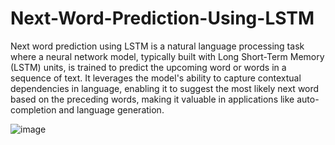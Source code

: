 # Next-Word-Prediction-Using-LSTM
Next word prediction using LSTM is a natural language processing task where a neural network model, typically built with Long Short-Term Memory (LSTM) units, is trained to predict the upcoming word or words in a sequence of text. It leverages the model's ability to capture contextual dependencies in language, enabling it to suggest the most likely next word based on the preceding words, making it valuable in applications like auto-completion and language generation.

![image](https://github.com/Snig17/Next-Word-Prediction-Using-LSTM/assets/127118518/107675fc-1391-42a7-9672-ebacfbfa619b)
